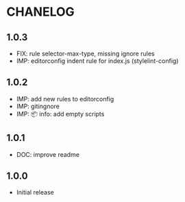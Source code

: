 # CHANELOG

## 1.0.3
* FIX: rule selector-max-type, missing ignore rules
* IMP: editorconfig indent rule for index.js (stylelint-config)

## 1.0.2
* IMP: add new rules to editorconfig
* IMP: gitingnore
* IMP: 📦 info: add empty scripts

## 1.0.1
* DOC: improve readme

## 1.0.0
* Initial release

